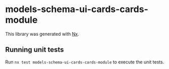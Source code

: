# models-schema-ui-cards-cards-module

This library was generated with [Nx](https://nx.dev).

## Running unit tests

Run `nx test models-schema-ui-cards-cards-module` to execute the unit tests.
